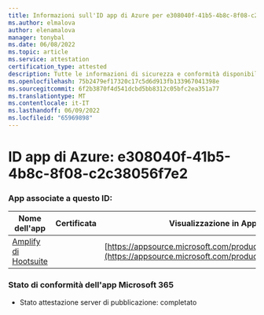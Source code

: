 ```yaml
---
title: Informazioni sull'ID app di Azure per e308040f-41b5-4b8c-8f08-c2c38056f7e2
ms.author: elmalova
author: elenamalova
manager: tonybal
ms.date: 06/08/2022
ms.topic: article
ms.service: attestation
certification_type: attested
description: Tutte le informazioni di sicurezza e conformità disponibili per e308040f-41b5-4b8c-8f08-c2c38056f7e2.
ms.openlocfilehash: 75b2479ef17320c17c5d6d913fb133967041398e
ms.sourcegitcommit: 6f2b3870f4d541dcbd5bb8312c05bfc2ea351a77
ms.translationtype: MT
ms.contentlocale: it-IT
ms.lasthandoff: 06/09/2022
ms.locfileid: "65969898"
---
```

# <a name="azure-app-id-e308040f-41b5-4b8c-8f08-c2c38056f7e2"></a>ID app di Azure: e308040f-41b5-4b8c-8f08-c2c38056f7e2


### <a name="apps-associated-with-this-id"></a>App associate a questo ID:
| **Nome dell'app** | **Certificata** | **Visualizzazione in AppSource** |
|--------------|---------------|-----------------------|
| [Amplify di Hootsuite](../forward/WA200003153.md) |  | [https://appsource.microsoft.com/product/office/WA200003153](https://appsource.microsoft.com/product/office/WA200003153) |

### <a name="microsoft-365-app-compliance-status"></a>Stato di conformità dell'app Microsoft 365
- Stato attestazione server di pubblicazione: completato
